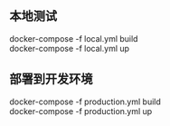 
## 本地测试  
docker-compose -f local.yml build  
docker-compose -f local.yml up


## 部署到开发环境
docker-compose -f production.yml build  
docker-compose -f production.yml up 